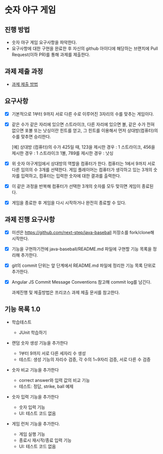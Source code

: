 # 숫자 야구 게임
## 진행 방법
* 숫자 야구 게임 요구사항을 파악한다.
* 요구사항에 대한 구현을 완료한 후 자신의 github 아이디에 해당하는 브랜치에 Pull Request(이하 PR)를 통해 과제를 제출한다.

## 과제 제출 과정
* [과제 제출 방법](https://github.com/next-step/nextstep-docs/tree/master/precourse)



## 요구사항

- [x] 기본적으로 1부터 9까지 서로 다른 수로 이루어진 3자리의 수를 맞추는 게임이다.

- [x] 같은 수가 같은 자리에 있으면 스트라이크, 다른 자리에 있으면 볼, 같은 수가 전혀 없으면 포볼 또는 낫싱이란 힌트를 얻고, 그 힌트를 이용해서 먼저 상대방(컴퓨터)의 수를 맞추면 승리한다. 

  [예] 상대방 (컴퓨터)의 수가 425일 때, 123을 제시한 경우 : 1 스트라이크, 456을 제시한 경우 : 1 스트라이크 1볼, 789를 제시한 경우 : 낫싱

- [x] 위 숫자 야구게임에서 상대방의 역할을 컴퓨터가 한다. 컴퓨터는 1에서 9까지 서로 다른 임의의 수 3개를 선택한다. 게임 플레이어는 컴퓨터가 생각하고 있는 3개의 숫자를 입력하고, 컴퓨터는 입력한 숫자에 대한 결과를 출력한다.

- [x] 이 같은 과정을 반복해 컴퓨터가 선택한 3개의 숫자를 모두 맞히면 게임이 종료된다.

- [x] 게임을 종료한 후 게임을 다시 시작하거나 완전히 종료할 수 있다.



## 과제 진행 요구사항

- [x] 미션은 https://github.com/next-step/java-baseball 저장소를 fork/clone해 시작한다. 

- [x] 기능을 구현하기전에 java-baseball/README.md 파일에 구현할 기능 목록을 정리해 추가한다.

- [x] git의 commit 단위는 앞 단계에서 README.md 파일에 정리한 기능 목록 단위로 추가한다.

- [x] Angular JS Commit Message Conventions 참고해 commit log를 남긴다. 

  과제진행 및 제출방법은 프리코스 과제 제출 문서를 참고한다. 



## 기능 목록 1.0

- 학습테스트
  - JUnit 학습하기
- 랜덤 숫자 생성 기능을 추가한다
  - 1부터 9까지 서로 다른 세자리 수 생성
  - 테스트: 생성 기능의 자리수 검증, 각 수의 1~9자리 검증, 서로 다른 수 검증

- 숫자 비교 기능을 추가한다
  - correct answer와 입력 값의 비교 기능
  - 테스트: 정답, strike, ball 예제

- 숫자 입력 기능을 추가한다
  - 숫자 입력 기능
  - UI: 테스트 코드 없음 

- 게임 런처 기능을 추가한다.
  - 게임 실행 기능
  - 종료시 재시작/종료 입력 기능
  - UI: 테스트 코드 없음




